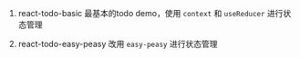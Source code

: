 1. react-todo-basic
最基本的todo demo，使用 `context` 和 `useReducer` 进行状态管理

2. react-todo-easy-peasy
改用 `easy-peasy` 进行状态管理